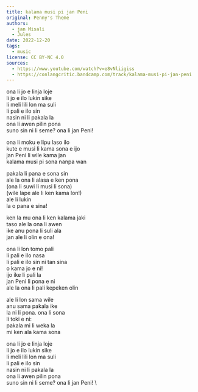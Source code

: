 ```yaml
---
title: kalama musi pi jan Peni
original: Penny's Theme
authors:
  - jan Misali
  - Jules
date: 2022-12-20
tags:
  - music
license: CC BY-NC 4.0
sources:
  - https://www.youtube.com/watch?v=e8vNliigiss
  - https://conlangcritic.bandcamp.com/track/kalama-musi-pi-jan-peni
---
```


ona li jo e linja loje  \
li jo e ilo lukin sike  \
li meli lili lon ma suli  \
li pali e ilo sin  \
nasin ni li pakala la  \
ona li awen pilin pona  \
suno sin ni li seme? ona li jan Peni!

ona li moku e lipu laso ilo  \
kute e musi li kama sona e ijo  \
jan Peni li wile kama jan  \
kalama musi pi sona nanpa wan

pakala li pana e sona sin  \
ale la ona li alasa e ken pona  \
(ona li suwi li musi li sona)  \
(wile lape ale li ken kama lon!)  \
ale li lukin  \
la o pana e sina!

ken la mu ona li ken kalama jaki  \
taso ale la ona li awen  \
ike anu pona li suli ala  \
jan ale li olin e ona!

ona li lon tomo pali  \
li pali e ilo nasa  \
li pali e ilo sin ni tan sina  \
o kama jo e ni!  \
ijo ike li pali la  \
jan Peni li pona e ni  \
ale la ona li pali kepeken olin

ale li lon sama wile  \
anu sama pakala ike  \
la ni li pona. ona li sona  \
li toki e ni:  \
pakala mi li weka la  \
mi ken ala kama sona

ona li jo e linja loje  \
li jo e ilo lukin sike  \
li meli lili lon ma suli  \
li pali e ilo sin  \
nasin ni li pakala la  \
ona li awen pilin pona  \
suno sin ni li seme? ona li jan Peni!  \
